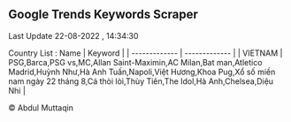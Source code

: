 

## Google Trends Keywords Scraper 
 
Last Update 22-08-2022 , 14:34:30

Country List :
 Name  | Keyword |
| ------------- | ------------- |
| VIETNAM | PSG,Barca,PSG vs,MC,Allan Saint-Maximin,AC Milan,Bat man,Atletico Madrid,Huỳnh Như,Hà Anh Tuấn,Napoli,Việt Hương,Khoa Pug,Xổ số miền nam ngày 22 tháng 8,Cá thòi lòi,Thùy Tiên,The Idol,Hà Anh,Chelsea,Diệu Nhi |



© Abdul Muttaqin 
